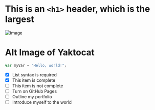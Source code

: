 # This is an `<h1>` header, which is the largest
![image](https://github.com/Austinkuria/skills-communicate-using-markdown/assets/101550498/a6e5bb4b-878a-416c-82bd-e9ce1e8ee1d0)
# Alt Image of Yaktocat
``` javascript
var myVar = "Hello, world!";
```
- [x] List syntax is required
- [x] This item is complete
- [ ] This item is not complete
- [ ] Turn on GitHub Pages
- [ ] Outline my portfolio
- [ ] Introduce myself to the world
